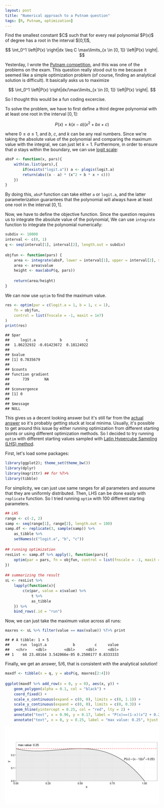 ```yaml
---
layout: post
title: "Numerical approach to a Putnam question"
tags: [R, Putnam, optimization]
---
```


<p class="message">
<!--excerpt.start-->
Find the smallest constant $C$ such that for every real polynomial $P(x)$ of degree has a root in the interval $[0,1]$,

$$
\int_0^1 \left|P(x) \right|dx \leq C \max\limits_{x \in [0, 1]} \left|P(x) \right|.
$$
<!--excerpt.end-->
</p>

Yesterday, I wrote the [Putnam competition](https://en.wikipedia.org/wiki/William_Lowell_Putnam_Mathematical_Competition), and this was one of the problems on the exam. This question really stood out to me because it seemed like a simple optimization problem (of course, finding an analytical solution is difficult). It basically asks us to maximize

$$
\int_0^1 \left|P(x) \right|dx/\max\limits_{x \in [0, 1]} \left|P(x) \right|.
$$

So I thought this would be a fun coding excercise.

To solve the problem, we have to first define a third degree polynomial with at least one root in the interval $[0,1]$:

$$
P(x) = k (x - a)(x^2 + bx + c)
$$

where $0 \leq a \leq 1$, and $b$, $c$, and $k$ can be any real numbers. Since we're taking the absolute value of the polynomial and comparing the maximum value with the integral, we can just let $k = 1$. Furthermore, in order to ensure that $a$ stays within the boundary, we can use [logit scale](https://en.wikipedia.org/wiki/Logit):

```r
absP <- function(x, pars){
    with(as.list(pars),{
        if(exists("logit.a")) a <- plogis(logit.a)
        return(abs((x - a) * (x^2 + b * x + c)))
    })
}
```

By doing this, `absP` function can take either `a` or `logit.a`, and the latter parameterization guarantees that the polynomial will always have at least one root in the interval $[0, 1]$.

Now, we have to define the objective function. Since the question requires us to integrate the absolute value of the polynomial, We can use `integrate` function to integrate the polynomial numerically:

```r
subdiv <- 10000
interval <- c(0, 1)
q <- seq(interval[1], interval[2], length.out = subdiv)

objfun <- function(pars) {
    area <- integrate(absP, lower = interval[1], upper = interval[2], subdivisions = subdiv, pars = pars)
    area <- area$value
    height <- max(absP(q, pars))
    
    return(area/height)
}
```

We can now use `optim` to find the maximum value.

```r
res <- optim(par = c(logit.a = 1, b = 1, c = 1),
    fn = objfun,
    control = list(fnscale = -1, maxit = 1e7)
)
print(res)
```

```
## $par
##     logit.a           b           c 
##  1.86232932 -0.01423672  0.18124922 
## 
## $value
## [1] 0.7835679
## 
## $counts
## function gradient 
##      739       NA 
## 
## $convergence
## [1] 0
## 
## $message
## NULL
```

This gives us a decent looking answer but it's still far from the [actual answer](http://www.artofproblemsolving.com/community/c7h1349022_putnam_2016_a6) so it's probably getting stuck at local minima. Usually, it's possible to get around this issue by either running optimization from different starting points or using different optimization methods. So I decided to try running `optim` with different starting values sampled with [Latin Hypercube Sampling (LHS) method](https://en.wikipedia.org/wiki/Latin_hypercube_sampling).

First, let's load some packages:

```r
library(ggplot2); theme_set(theme_bw())
library(dplyr)
library(magrittr) ## for %T>%
library(tibble)
```

For simplicity, we can just use same ranges for all parameters and assume that they are uniformly distributed. Then, LHS can be done easily with `replicate` function. So I tried running `optim` with 100 different starting parameters.

```r
## LHS
range <- c(-2, 2)
samp <- seq(range[1], range[2], length.out = 100)
samp.df <- replicate(3, sample(samp)) %>%
    as_tibble %>%
    setNames(c("logit.a", "b", "c"))

## running optimization
resList <- samp.df %>% apply(1, function(pars){
    optim(par = pars, fn = objfun, control = list(fnscale = -1, maxit = 1e5))
})

## summarizing the result
sL <- resList %>%
    lapply(function(x){
        c(x$par, value = x$value) %>% 
            t %>%
            as_tibble
    }) %>%
    bind_rows(.id = "run")
```

Now, we can just take the maximum value across all runs:

```r
maxres <- sL %>% filter(value == max(value)) %T>% print
```

```
## # A tibble: 1 × 5
##     run  logit.a            b         c     value
##   <chr>    <dbl>        <dbl>     <dbl>     <dbl>
## 1    68 23.48164 3.542066e-05 0.2500177 0.8333333
```

Finally, we get an answer, $5/6$, that is consistent with the analytical solution!

```r
maxdf <- tibble(x = q, y = absP(q, maxres[2:4]))

ggplot(maxdf %>% add_row(x = 0, y = 0), aes(x, y)) +
    geom_polygon(alpha = 0.1, col = "black") +
    coord_fixed() +
    scale_x_continuous(expand = c(0, 0), limits = c(0, 1.1)) +
    scale_y_continuous(expand = c(0, 0), limits = c(0, 0.3)) +
    geom_hline(yintercept = 0.25, col = "red", lty = 2) +
    annotate("text", x = 0.96, y = 0.17, label = "P(x)==(1-x)(x^2 + 0.25)", parse = TRUE) +
    annotate("text", x = 0, y = 0.25, label = "max value: 0.25", hjust = -0.1, vjust = -1.2)
```

![Figure 1](/assets/2016-12-04-putnam/polynomial.png)

